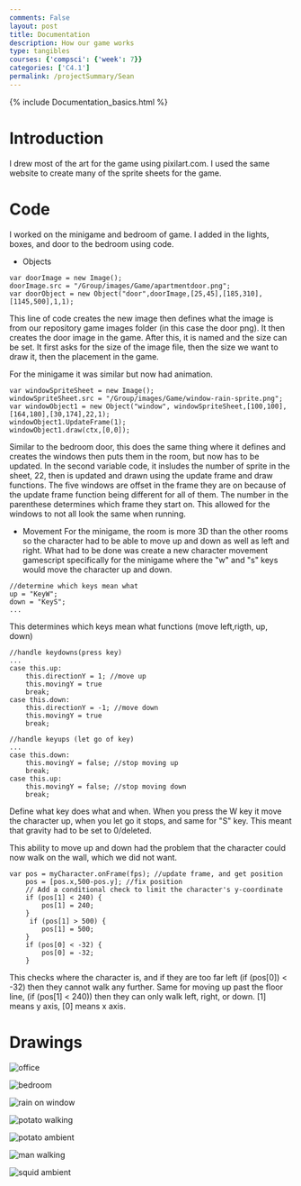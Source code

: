 ```yaml
---
comments: False
layout: post
title: Documentation
description: How our game works
type: tangibles
courses: {'compsci': {'week': 7}}
categories: ['C4.1']
permalink: /projectSummary/Sean
---
```

{% include Documentation_basics.html %}

# Introduction
I drew most of the art for the game using pixilart.com. I used the same website to create many of the sprite sheets for the game. 

# Code
I worked on the minigame and bedroom of game. I added in the lights, boxes, and door to the bedroom using code.

- Objects 
```
var doorImage = new Image(); 
doorImage.src = "/Group/images/Game/apartmentdoor.png";
var doorObject = new Object("door",doorImage,[25,45],[185,310],[1145,500],1,1);
```
This line of code creates the new image then defines what the image is from our repository game images folder (in this case the door png). It then creates the door image in the game. 
After this, it is named and the size can be set. It first asks for the size of the image file, then the size we want to draw it, then the placement in the game. 

For the minigame it was similar but now had animation. 
```
var windowSpriteSheet = new Image();
windowSpriteSheet.src = "/Group/images/Game/window-rain-sprite.png";
var windowObject1 = new Object("window", windowSpriteSheet,[100,100],[164,180],[30,174],22,1);
windowObject1.UpdateFrame(1);
windowObject1.draw(ctx,[0,0]);
```
Similar to the bedroom door, this does the same thing where it defines and creates the windows then puts them in the room, but now has to be updated. In the second variable code, it insludes the number of sprite in the sheet, 22, then is updated and drawn using the update frame and draw functions. 
The five windows are offset in the frame they are on because of the update frame function being different for all of them. The number in the parenthese determines which frame they start on. This allowed for the windows to not all look the same when running. 

- Movement 
For the minigame, the room is more 3D than the other rooms so the character had to be able to move up and down as well as left and right. What had to be done was create a new character movement gamescript specifically for the minigame where the "w" and "s" keys would move the character up and down. 
```
//determine which keys mean what
up = "KeyW"; 
down = "KeyS";
...
```
This determines which keys mean what functions (move left,rigth, up, down)
```
//handle keydowns(press key)
...
case this.up:
    this.directionY = 1; //move up
    this.movingY = true 
    break;
case this.down:
    this.directionY = -1; //move down
    this.movingY = true
    break;

//handle keyups (let go of key)
...
case this.down:
    this.movingY = false; //stop moving up
    break;
case this.up:
    this.movingY = false; //stop moving down
    break;
```
Define what key does what and when. When you press the W key it move the character up, when you let go it stops, and same for "S" key. 
This meant that gravity had to be set to 0/deleted.

This ability to move up and down had the problem that the character could now walk on the wall, which we did not want. 
```
var pos = myCharacter.onFrame(fps); //update frame, and get position
    pos = [pos.x,500-pos.y]; //fix position
    // Add a conditional check to limit the character's y-coordinate
    if (pos[1] < 240) {
        pos[1] = 240;
    }
     if (pos[1] > 500) {
        pos[1] = 500;
    }
    if (pos[0] < -32) {
        pos[0] = -32;
    }
```
This checks where the character is, and if they are too far left (if (pos[0]) < -32) then they cannot walk any further. Same for moving up past the floor line, (if (pos[1] < 240)) then they can only walk left, right, or down. [1] means y axis, [0] means x axis.  

# Drawings
![office](/Group/images/Game/officeroom4.png)

![bedroom](/Group/images/Game/room1update.png)

![rain on window](/Group/images/Game/window-rain-sprite.png)

![potato walking](/Group/images/Game/potatowalking-sprite.png)

![potato ambient](/Group/images/Game/potatoambient-sprite.png)

![man walking](/Group/images/Game/walking-sprite.png)

![squid ambient](/Group/images/Game/squidambient-sprite.png)